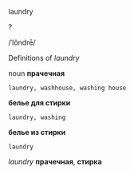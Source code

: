 laundry

?

/ˈlôndrē/

Definitions of _laundry_

noun
**прачечная**

    laundry, washhouse, washing house
**белье для стирки**

    laundry, washing
**белье из стирки**

    laundry

_laundry_
**прачечная**, **стирка**